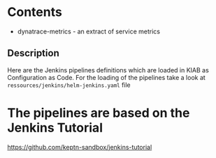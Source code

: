# Contents

- dynatrace-metrics - an extract of service metrics

## Description
Here are the Jenkins pipelines definitions which are loaded in KIAB as Configuration as Code.
For the loading of the pipelines take a look at `ressources/jenkins/helm-jenkins.yaml` file



# The pipelines are based on the Jenkins Tutorial
https://github.com/keptn-sandbox/jenkins-tutorial


